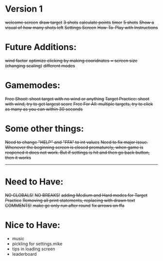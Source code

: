 # Version 1
~~welcome screen~~
~~draw target~~
~~3 shots~~
~~calculate points~~
~~timer~~
~~5 shots~~
~~Show a visual of how many shots left~~
~~Settings Screen~~
~~How-To-Play with Instructions~~  
# Future Additions:
~~wind factor~~
~~optimize clicking by making cooridnates = screen size (changing scaling)~~
~~different modes~~
# Gamemodes:
~~Free Shoot: shoot target with no wind or anything~~
~~Target Practice: shoot with wind, try to get largest score~~
~~Free For All: multiple targets, try to click as many as you can within 30 seconds~~
# Some other things:
~~Need to change "HELP" and "FFA" to int values~~
~~Need to fix major issue. Whenever the beginning screen is closed prematurely, when game is reopened it does not work. But if settings is  hit and then go back button, then it works~~

--------------------------------------------------------------------------------------------

# Need to Have:
~~NO GLOBALS!~~
~~NO BREAKS!~~
~~adding Medium and Hard modes for Target Practice~~
~~Removing all print statements, replacing with drawn text~~
~~COMMENTS!~~
~~make gc only run after round~~
~~fix arrows on ffa~~

# Nice to Have:
- music
- pickling for settings.mike
- tips in loading screen
- leaderboard
